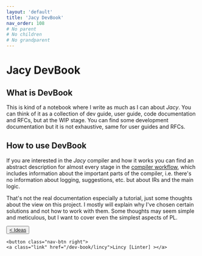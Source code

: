 ```yaml
---
layout: 'default'
title: 'Jacy DevBook'
nav_order: 108
# No parent
# No children
# No grandparent
---
```


# Jacy DevBook

## What is DevBook

This is kind of a notebook where I write as much as I can about _Jacy_. You can think of it as a collection of dev guide, user guide, code documentation and RFCs, but at the WIP stage. You can find some development documentation but it is not exhaustive, same for user guides and RFCs.

## How to use DevBook

If you are interested in the _Jacy_ compiler and how it works you can find an abstract description for almost every stage in the [compiler workflow](compiler-workflow/index.md), which includes information about the important parts of the compiler, i.e. there's no information about logging, suggestions, etc. but about IRs and the main logic.

That's not the real documentation especially a tutorial, just some thoughts about the view on this project. I mostly
will explain why I've chosen certain solutions and not how to work with them. Some thoughts may seem simple and
meticulous, but I want to cover even the simplest aspects of PL.
<div class="nav-btn-block">
    <button class="nav-btn left">
    <a class="link" href="/dev-book/ideas">< Ideas</a>
</button>

    <button class="nav-btn right">
    <a class="link" href="/dev-book/lincy">Lincy [Linter] ></a>
</button>

</div>

